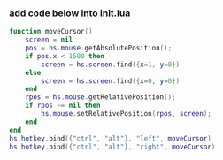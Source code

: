 <!--
Categories = ["Development", "Others"]
Description = ""
Tags = ["Development", "Others"]
date = "2018-12-24T21:47:31+10:00"
title = "MacOS Hammerspoon fast switch mouse cursor between screens"
-->

### add code below into init.lua

```lua
function moveCursor() 
    screen = nil
    pos = hs.mouse.getAbsolutePosition();
    if pos.x < 1500 then
        screen = hs.screen.find({x=1, y=0})
    else
        screen = hs.screen.find({x=0, y=0})
    end
    rpos = hs.mouse.getRelativePosition();
    if rpos ~= nil then
        hs.mouse.setRelativePosition(rpos, screen);
    end
end
hs.hotkey.bind({"ctrl", "alt"}, "left", moveCursor)
hs.hotkey.bind({"ctrl", "alt"}, "right", moveCursor)
```
